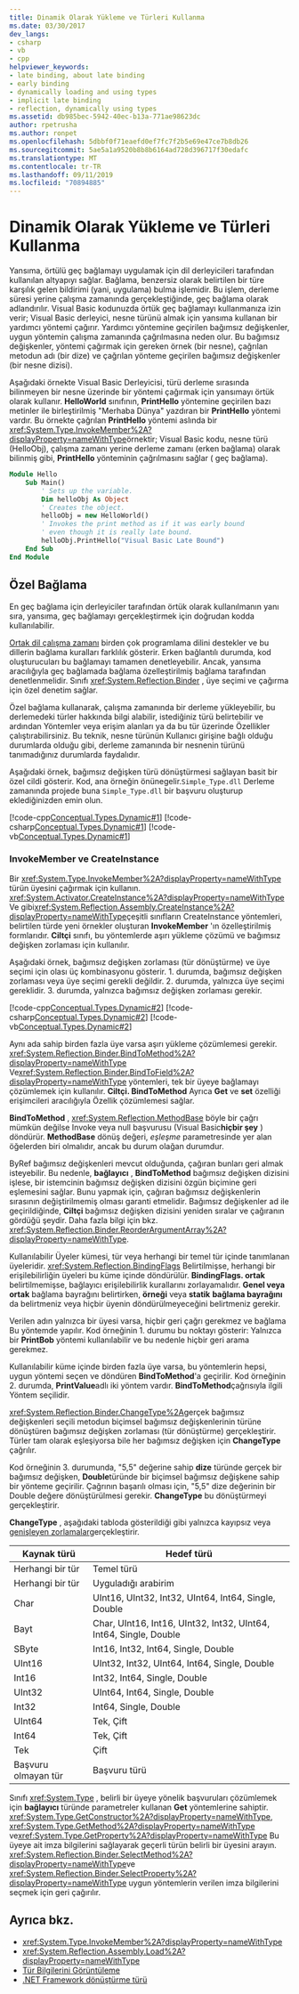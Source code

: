 ```yaml
---
title: Dinamik Olarak Yükleme ve Türleri Kullanma
ms.date: 03/30/2017
dev_langs:
- csharp
- vb
- cpp
helpviewer_keywords:
- late binding, about late binding
- early binding
- dynamically loading and using types
- implicit late binding
- reflection, dynamically using types
ms.assetid: db985bec-5942-40ec-b13a-771ae98623dc
author: rpetrusha
ms.author: ronpet
ms.openlocfilehash: 5dbbf0f71eaefd0ef7fc7f2b5e69e47ce7b8db26
ms.sourcegitcommit: 5ae5a1a9520b8b8b6164ad728d396717f30edafc
ms.translationtype: MT
ms.contentlocale: tr-TR
ms.lasthandoff: 09/11/2019
ms.locfileid: "70894885"
---
```

# <a name="dynamically-loading-and-using-types"></a>Dinamik Olarak Yükleme ve Türleri Kullanma
Yansıma, örtülü geç bağlamayı uygulamak için dil derleyicileri tarafından kullanılan altyapıyı sağlar. Bağlama, benzersiz olarak belirtilen bir türe karşılık gelen bildirimi (yani, uygulama) bulma işlemidir. Bu işlem, derleme süresi yerine çalışma zamanında gerçekleştiğinde, geç bağlama olarak adlandırılır. Visual Basic kodunuzda örtük geç bağlamayı kullanmanıza izin verir; Visual Basic derleyici, nesne türünü almak için yansıma kullanan bir yardımcı yöntemi çağırır. Yardımcı yöntemine geçirilen bağımsız değişkenler, uygun yöntemin çalışma zamanında çağrılmasına neden olur. Bu bağımsız değişkenler, yöntemi çağırmak için gereken örnek (bir nesne), çağrılan metodun adı (bir dize) ve çağrılan yönteme geçirilen bağımsız değişkenler (bir nesne dizisi).  
  
 Aşağıdaki örnekte Visual Basic Derleyicisi, türü derleme sırasında bilinmeyen bir nesne üzerinde bir yöntemi çağırmak için yansımayı örtük olarak kullanır. **HelloWorld** sınıfının, **PrintHello** yöntemine geçirilen bazı metinler ile birleştirilmiş "Merhaba Dünya" yazdıran bir **PrintHello** yöntemi vardır. Bu örnekte çağrılan **PrintHello** yöntemi aslında bir <xref:System.Type.InvokeMember%2A?displayProperty=nameWithType>örnektir; Visual Basic kodu, nesne türü (HelloObj), çalışma zamanı yerine derleme zamanı (erken bağlama) olarak bilinmiş gibi, **PrintHello** yönteminin çağrılmasını sağlar ( geç bağlama).  
  
```vb
Module Hello  
    Sub Main()  
        ' Sets up the variable.  
        Dim helloObj As Object  
        ' Creates the object.  
        helloObj = new HelloWorld()  
        ' Invokes the print method as if it was early bound  
        ' even though it is really late bound.  
        helloObj.PrintHello("Visual Basic Late Bound")  
    End Sub  
End Module  
```  
  
## <a name="custom-binding"></a>Özel Bağlama  
 En geç bağlama için derleyiciler tarafından örtük olarak kullanılmanın yanı sıra, yansıma, geç bağlamayı gerçekleştirmek için doğrudan kodda kullanılabilir.  
  
 [Ortak dil çalışma zamanı](../../standard/clr.md) birden çok programlama dilini destekler ve bu dillerin bağlama kuralları farklılık gösterir. Erken bağlantılı durumda, kod oluşturucuları bu bağlamayı tamamen denetleyebilir. Ancak, yansıma aracılığıyla geç bağlamada bağlama özelleştirilmiş bağlama tarafından denetlenmelidir. Sınıfı <xref:System.Reflection.Binder> , üye seçimi ve çağırma için özel denetim sağlar.  
  
 Özel bağlama kullanarak, çalışma zamanında bir derleme yükleyebilir, bu derlemedeki türler hakkında bilgi alabilir, istediğiniz türü belirtebilir ve ardından Yöntemler veya erişim alanları ya da bu tür üzerinde Özellikler çalıştırabilirsiniz. Bu teknik, nesne türünün Kullanıcı girişine bağlı olduğu durumlarda olduğu gibi, derleme zamanında bir nesnenin türünü tanımadığınız durumlarda faydalıdır.  
  
 Aşağıdaki örnek, bağımsız değişken türü dönüştürmesi sağlayan basit bir özel cildi gösterir. Kod, ana örneğin önünegelir.`Simple_Type.dll` Derleme zamanında projede buna `Simple_Type.dll` bir başvuru oluşturup eklediğinizden emin olun.  
  
 [!code-cpp[Conceptual.Types.Dynamic#1](../../../samples/snippets/cpp/VS_Snippets_CLR/conceptual.types.dynamic/cpp/source1.cpp#1)]
 [!code-csharp[Conceptual.Types.Dynamic#1](../../../samples/snippets/csharp/VS_Snippets_CLR/conceptual.types.dynamic/cs/source1.cs#1)]
 [!code-vb[Conceptual.Types.Dynamic#1](../../../samples/snippets/visualbasic/VS_Snippets_CLR/conceptual.types.dynamic/vb/source1.vb#1)]  
  
### <a name="invokemember-and-createinstance"></a>InvokeMember ve CreateInstance  
 Bir <xref:System.Type.InvokeMember%2A?displayProperty=nameWithType> türün üyesini çağırmak için kullanın. <xref:System.Activator.CreateInstance%2A?displayProperty=nameWithType> Ve gibi<xref:System.Reflection.Assembly.CreateInstance%2A?displayProperty=nameWithType>çeşitli sınıfların CreateInstance yöntemleri, belirtilen türde yeni örnekler oluşturan **InvokeMember** 'ın özelleştirilmiş formlarıdır. **Ciltçi** sınıfı, bu yöntemlerde aşırı yükleme çözümü ve bağımsız değişken zorlaması için kullanılır.  
  
 Aşağıdaki örnek, bağımsız değişken zorlaması (tür dönüştürme) ve üye seçimi için olası üç kombinasyonu gösterir. 1\. durumda, bağımsız değişken zorlaması veya üye seçimi gerekli değildir. 2\. durumda, yalnızca üye seçimi gereklidir. 3\. durumda, yalnızca bağımsız değişken zorlaması gerekir.  
  
 [!code-cpp[Conceptual.Types.Dynamic#2](../../../samples/snippets/cpp/VS_Snippets_CLR/conceptual.types.dynamic/cpp/source2.cpp#2)]
 [!code-csharp[Conceptual.Types.Dynamic#2](../../../samples/snippets/csharp/VS_Snippets_CLR/conceptual.types.dynamic/cs/source2.cs#2)]
 [!code-vb[Conceptual.Types.Dynamic#2](../../../samples/snippets/visualbasic/VS_Snippets_CLR/conceptual.types.dynamic/vb/source2.vb#2)]  
  
 Aynı ada sahip birden fazla üye varsa aşırı yükleme çözümlemesi gerekir. <xref:System.Reflection.Binder.BindToMethod%2A?displayProperty=nameWithType> Ve<xref:System.Reflection.Binder.BindToField%2A?displayProperty=nameWithType> yöntemleri, tek bir üyeye bağlamayı çözümlemek için kullanılır. **Ciltçi. BindToMethod** Ayrıca **Get** ve **set** özelliği erişimcileri aracılığıyla Özellik çözümlemesi sağlar.  
  
 **BindToMethod** , <xref:System.Reflection.MethodBase> böyle bir çağrı mümkün değilse Invoke veya null başvurusu (Visual Basic**hiçbir şey** ) döndürür. **MethodBase** dönüş değeri, *eşleşme* parametresinde yer alan öğelerden biri olmalıdır, ancak bu durum olağan durumdur.  
  
 ByRef bağımsız değişkenleri mevcut olduğunda, çağıran bunları geri almak isteyebilir. Bu nedenle, **bağlayıcı** , **BindToMethod** bağımsız değişken dizisini işlese, bir istemcinin bağımsız değişken dizisini özgün biçimine geri eşlemesini sağlar. Bunu yapmak için, çağıran bağımsız değişkenlerin sırasının değiştirilmemiş olması garanti etmelidir. Bağımsız değişkenler ad ile geçirildiğinde, **Ciltçi** bağımsız değişken dizisini yeniden sıralar ve çağıranın gördüğü şeydir. Daha fazla bilgi için bkz. <xref:System.Reflection.Binder.ReorderArgumentArray%2A?displayProperty=nameWithType>.  
  
 Kullanılabilir Üyeler kümesi, tür veya herhangi bir temel tür içinde tanımlanan üyeleridir. <xref:System.Reflection.BindingFlags> Belirtilmişse, herhangi bir erişilebilirliğin üyeleri bu küme içinde döndürülür. **BindingFlags. ortak** belirtilmemişse, bağlayıcı erişilebilirlik kurallarını zorlayamalıdır. **Genel veya ortak** bağlama bayrağını belirtirken, **örneği** veya **statik** **bağlama bayrağını** da belirtmeniz veya hiçbir üyenin döndürülmeyeceğini belirtmeniz gerekir.  
  
 Verilen adın yalnızca bir üyesi varsa, hiçbir geri çağrı gerekmez ve bağlama Bu yöntemde yapılır. Kod örneğinin 1. durumu bu noktayı gösterir: Yalnızca bir **PrintBob** yöntemi kullanılabilir ve bu nedenle hiçbir geri arama gerekmez.  
  
 Kullanılabilir küme içinde birden fazla üye varsa, bu yöntemlerin hepsi, uygun yöntemi seçen ve döndüren **BindToMethod**'a geçirilir. Kod örneğinin 2. durumda, **PrintValue**adlı iki yöntem vardır. **BindToMethod**çağrısıyla ilgili Yöntem seçilidir.  
  
 <xref:System.Reflection.Binder.ChangeType%2A>gerçek bağımsız değişkenleri seçili metodun biçimsel bağımsız değişkenlerinin türüne dönüştüren bağımsız değişken zorlaması (tür dönüştürme) gerçekleştirir. Türler tam olarak eşleşiyorsa bile her bağımsız değişken için **ChangeType** çağrılır.  
  
 Kod örneğinin 3. durumunda, "5,5" değerine sahip **dize** türünde gerçek bir bağımsız değişken, **Double**türünde bir biçimsel bağımsız değişkene sahip bir yönteme geçirilir. Çağrının başarılı olması için, "5,5" dize değerinin bir Double değere dönüştürülmesi gerekir. **ChangeType** bu dönüştürmeyi gerçekleştirir.  
  
 **ChangeType** , aşağıdaki tabloda gösterildiği gibi yalnızca kayıpsız veya [genişleyen zorlamalar](../../standard/base-types/type-conversion.md)gerçekleştirir.  
  
|Kaynak türü|Hedef türü|  
|-----------------|-----------------|  
|Herhangi bir tür|Temel türü|  
|Herhangi bir tür|Uyguladığı arabirim|  
|Char|UInt16, UInt32, Int32, UInt64, Int64, Single, Double|  
|Bayt|Char, UInt16, Int16, UInt32, Int32, UInt64, Int64, Single, Double|  
|SByte|Int16, Int32, Int64, Single, Double|  
|UInt16|UInt32, Int32, UInt64, Int64, Single, Double|  
|Int16|Int32, Int64, Single, Double|  
|UInt32|UInt64, Int64, Single, Double|  
|Int32|Int64, Single, Double|  
|UInt64|Tek, Çift|  
|Int64|Tek, Çift|  
|Tek|Çift|  
|Başvuru olmayan tür|Başvuru türü|  
  
 Sınıfı <xref:System.Type> , belirli bir üyeye yönelik başvuruları çözümlemek için **bağlayıcı** türünde parametreler kullanan **Get** yöntemlerine sahiptir. <xref:System.Type.GetConstructor%2A?displayProperty=nameWithType>, <xref:System.Type.GetMethod%2A?displayProperty=nameWithType> ve<xref:System.Type.GetProperty%2A?displayProperty=nameWithType> Bu üyeye ait imza bilgilerini sağlayarak geçerli türün belirli bir üyesini arayın. <xref:System.Reflection.Binder.SelectMethod%2A?displayProperty=nameWithType>ve <xref:System.Reflection.Binder.SelectProperty%2A?displayProperty=nameWithType> uygun yöntemlerin verilen imza bilgilerini seçmek için geri çağırılır.  
  
## <a name="see-also"></a>Ayrıca bkz.

- <xref:System.Type.InvokeMember%2A?displayProperty=nameWithType>
- <xref:System.Reflection.Assembly.Load%2A?displayProperty=nameWithType>
- [Tür Bilgilerini Görüntüleme](../../../docs/framework/reflection-and-codedom/viewing-type-information.md)
- [.NET Framework dönüştürme türü](../../standard/base-types/type-conversion.md)
